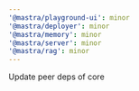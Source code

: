 ```yaml
---
'@mastra/playground-ui': minor
'@mastra/deployer': minor
'@mastra/memory': minor
'@mastra/server': minor
'@mastra/rag': minor
---
```


Update peer deps of core
